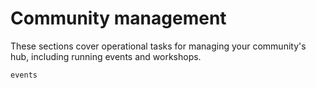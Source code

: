 # Community management

These sections cover operational tasks for managing your community's hub, including running events and workshops.

```{toctree}
events
```
